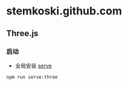 # stemkoski.github.com

## Three.js

### 启动

- 全局安装 [serve](https://github.com/vercel/serve#readme)

```bash
npm run serve:three
```
